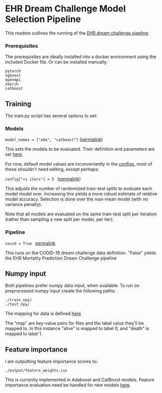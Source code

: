# EHR Dream Challenge Model Selection Pipeline

This readme outlines the running of the [EHR dream challenge pipeline](https://www.synapse.org/#!Synapse:syn20833371/wiki/600725).

### Prerequisites

The prerequisites are ideally installed into a docker environment using the included Docker file. Or can be installed manually: 

```
pytorch
xgboost
openmpi
skorch
catboost
```



## Training

The train.py script has several options to set:

### Models
```model_names = ["ada", "catboost"]``` ([permalink](https://github.com/ivanbrugere/ehrdc/blob/9112f5e3b92ea6f8d8d36d5a79a251e93c68038b/app/train.py#L27)) 


This sets the models to be evaluated. Their definition and parameters are set [here](https://github.com/ivanbrugere/ehrdc/blob/9112f5e3b92ea6f8d8d36d5a79a251e93c68038b/app/model_configs.py#L313).

For now, default model values are inconveniently in the [configs](https://github.com/ivanbrugere/ehrdc/blob/9112f5e3b92ea6f8d8d36d5a79a251e93c68038b/app/model_configs.py#L258), most of these shouldn't need editing, except perhaps:

```config["cv iters"] = 5 ``` ([permalink](https://github.com/ivanbrugere/ehrdc/blob/7d9230f7e0b7326fce9b8c607f518d5513d7ab54/app/model_configs.py#L291))

This adjusts the number of randomized train-test splits to evaluate each model model over. Increasing this yields a more robust estimate of relative model accuracy. Selection is done over the max-mean model (with no variance penalty). 

Note that all models are evaluated on the same train-test split per iteration (rather than sampling a new split per model, per iter). 

### Pipeline

```covid = True ``` [permalink](https://github.com/ivanbrugere/ehrdc/blob/9112f5e3b92ea6f8d8d36d5a79a251e93c68038b/app/train.py#L24) 

This runs on the CODID-19 dream challenge data definition. "False" yields the EHR Mortality Prediction Dream Challenge pipeline

## Numpy input

Both pipelines prefer numpy data input, when available. To run on preprocessed numpy input create the following paths:
```
./train_npy/
./test_npy/

```

The mapping for data is defined [here](https://github.com/ivanbrugere/ehrdc/blob/9112f5e3b92ea6f8d8d36d5a79a251e93c68038b/app/model_configs.py#L285)

The "map" are key-value pairs for files and the label value they'll be mapped to. In this instance "alive" is mapped to label 0, and "death" is mapped to label 1.

## Feature importance

I am outputting feature importance scores to:
```
./output/feature_weights.csv
```

This is currently implemented in Adaboost and CatBoost models. Feature importance evaluation need be handled for new models [here](https://github.com/ivanbrugere/ehrdc/blob/82d549bfc67f69373489df1da7ac56cc19061ebb/app/train.py#L70).